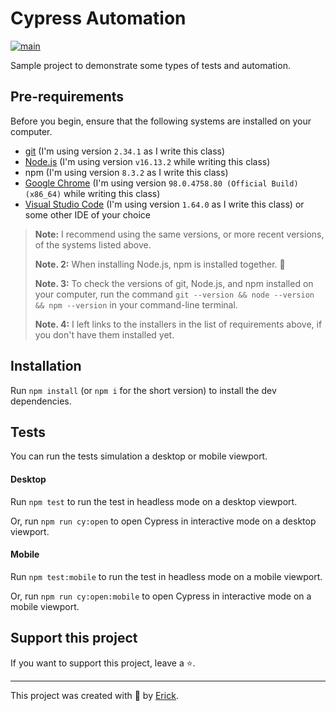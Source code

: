 # Cypress Automation

[![main](https://github.com/Erick-N-B-Araujo/formacao-cypress-automation/actions/workflows/ci.yml/badge.svg)](https://github.com/Erick-N-B-Araujo/formacao-cypress-automation/actions)

Sample project to demonstrate some types of tests and automation.

## Pre-requirements

Before you begin, ensure that the following systems are installed on your computer.

- [git](https://git-scm.com/) (I'm using version `2.34.1` as I write this class)
- [Node.js](https://nodejs.org/en/) (I'm using version `v16.13.2` while writing this class)
- npm (I'm using version `8.3.2` as I write this class)
- [Google Chrome](https://www.google.com/intl/pt_br/chrome/) (I'm using version `98.0.4758.80 (Official Build) (x86_64)` while writing this class)
- [Visual Studio Code](https://code.visualstudio.com/) (I'm using version `1.64.0` as I write this class) or some other IDE of your choice

> **Note:** I recommend using the same versions, or more recent versions, of the systems listed above.
>
> **Note. 2:** When installing Node.js, npm is installed together. 🎉
>
> **Note. 3:** To check the versions of git, Node.js, and npm installed on your computer, run the command `git --version && node --version && npm --version` in your command-line terminal.
>
> **Note. 4:** I left links to the installers in the list of requirements above, if you don't have them installed yet.

## Installation

Run `npm install` (or `npm i` for the short version) to install the dev dependencies.

## Tests

You can run the tests simulation a desktop or mobile viewport.

#### Desktop

Run `npm test` to run the test in headless mode on a desktop viewport.

Or, run `npm run cy:open` to open Cypress in interactive mode on a desktop viewport.

#### Mobile

Run `npm test:mobile` to run the test in headless mode on a mobile viewport.

Or, run `npm run cy:open:mobile` to open Cypress in interactive mode on a mobile viewport.

## Support this project

If you want to support this project, leave a ⭐.

___

This project was created with 💚 by [Erick](https://erickaraujo.com).
